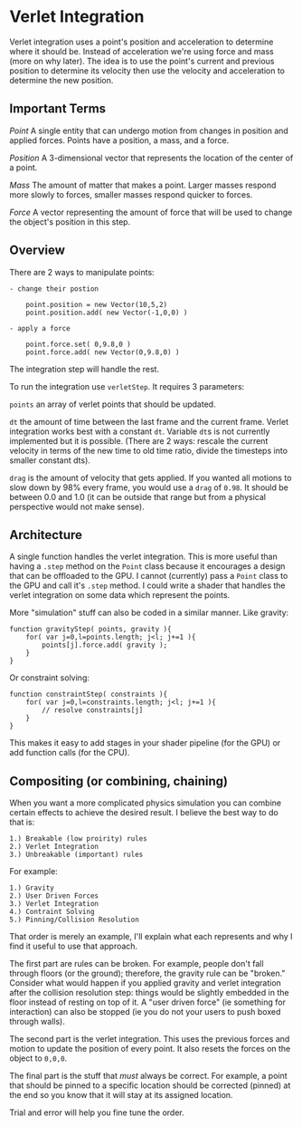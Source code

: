 # Verlet Integration

Verlet integration uses a point's position and acceleration to
determine where it should be. Instead of acceleration we're using
force and mass (more on why later). The idea is to use the point's
current and previous position to determine its velocity then use the
velocity and acceleration to determine the new position.

## Important Terms

*Point* A single entity that can undergo motion from changes in
position and applied forces. Points have a position, a mass, and a
force.

*Position* A 3-dimensional vector that represents the location of the
center of a point.

*Mass* The amount of matter that makes a point. Larger masses respond
more slowly to forces, smaller masses respond quicker to forces.

*Force* A vector representing the amount of force that will be used to
change the object's position in this step.

## Overview

There are 2 ways to manipulate points:

	- change their postion 

		point.position = new Vector(10,5,2)
		point.position.add( new Vector(-1,0,0) )

	- apply a force

		point.force.set( 0,9.8,0 )
		point.force.add( new Vector(0,9.8,0) )

The integration step will handle the rest.

To run the integration use `verletStep`. It requires 3 parameters:

`points` an array of verlet points that should be updated.

`dt` the amount of time between the last frame and the current frame.
Verlet integration works best with a constant `dt`. Variable `dt`s is
not currently implemented but it is possible. (There are 2 ways:
rescale the current velocity in terms of the new time to old time ratio,
divide the timesteps into smaller constant dts).

`drag` is the amount of velocity that gets applied. If you wanted all
motions to slow down by 98% every frame, you would use a `drag` of
`0.98`. It should be between 0.0 and 1.0 (it can be outside that range
but from a physical perspective would not make sense).

## Architecture

A single function handles the verlet integration. This is more useful
than having a `.step` method on the `Point` class because it encourages
a design that can be offloaded to the GPU. I cannot (currently) pass a
`Point` class to the GPU and call it's `.step` method. I could write a
shader that handles the verlet integration on some data which represent
the points.

More "simulation" stuff can also be coded in a similar manner. Like
gravity:

	function gravityStep( points, gravity ){
		for( var j=0,l=points.length; j<l; j+=1 ){
			points[j].force.add( gravity );
		}
	}

Or constraint solving:

	function constraintStep( constraints ){
		for( var j=0,l=constraints.length; j<l; j+=1 ){
			// resolve constraints[j]
		}
	}

This makes it easy to add stages in your shader pipeline (for the GPU)
or add function calls (for the CPU).

## Compositing (or combining, chaining)

When you want a more complicated physics simulation you can combine
certain effects to achieve the desired result. I believe the best way
to do that is:

	1.) Breakable (low proirity) rules
	2.) Verlet Integration
	3.) Unbreakable (important) rules

For example:

	1.) Gravity
	2.) User Driven Forces
	3.) Verlet Integration
	4.) Contraint Solving
	5.) Pinning/Collision Resolution

That order is merely an example, I'll explain what each represents and
why I find it useful to use that approach.

The first part are rules can be broken. For example, people don't fall
through floors (or the ground); therefore, the gravity rule can be
"broken." Consider what would happen if you applied gravity and verlet
integration after the collision resolution step: things would be
slightly embedded in the floor instead of resting on top of it. A "user
driven force" (ie something for interaction) can also be stopped (ie
you do not your users to push boxed through walls).

The second part is the verlet integration. This uses the previous
forces and motion to update the position of every point. It also resets
the forces on the object to `0,0,0`.

The final part is the stuff that *must* always be correct. For example,
a point that should be pinned to a specific location should be corrected
(pinned) at the end so you know that it will stay at its assigned
location.

Trial and error will help you fine tune the order.
